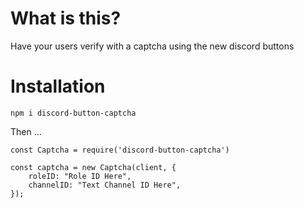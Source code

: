 # What is this?

Have your users verify with a captcha using the new discord buttons

# Installation

`npm i discord-button-captcha`

Then ...

```
const Captcha = require('discord-button-captcha')

const captcha = new Captcha(client, {
    roleID: "Role ID Here",
    channelID: "Text Channel ID Here",
});
```